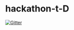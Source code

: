 # hackathon-t-D
[![Gitter](https://badges.gitter.im/2019A-hackathon-t-D/community.svg)](https://gitter.im/2019A-hackathon-t-D/community?utm_source=badge&utm_medium=badge&utm_campaign=pr-badge)
